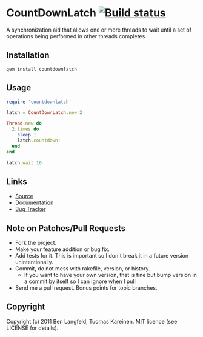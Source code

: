# CountDownLatch [ ![Build status](http://travis-ci.org/benlangfeld/countdownlatch.png) ](http://travis-ci.org/benlangfeld/countdownlatch)
A synchronization aid that allows one or more threads to wait until a set of operations being performed in other threads completes

## Installation
    gem install countdownlatch

## Usage
```ruby
require 'countdownlatch'

latch = CountDownLatch.new 2

Thread.new do
  2.times do
    sleep 1
    latch.countdown!
  end
end

latch.wait 10
```

## Links
* [Source](https://github.com/benlangfeld/countdownlatch)
* [Documentation](http://rdoc.info/github/benlangfeld/countdownlatch/master/CountDownLatch)
* [Bug Tracker](https://github.com/benlangfeld/countdownlatch/issues)

## Note on Patches/Pull Requests

* Fork the project.
* Make your feature addition or bug fix.
* Add tests for it. This is important so I don't break it in a future version unintentionally.
* Commit, do not mess with rakefile, version, or history.
  * If you want to have your own version, that is fine but bump version in a commit by itself so I can ignore when I pull
* Send me a pull request. Bonus points for topic branches.

## Copyright

Copyright (c) 2011 Ben Langfeld, Tuomas Kareinen. MIT licence (see LICENSE for details).
